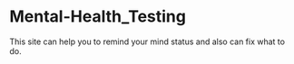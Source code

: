 # Mental-Health_Testing
This site can help you to remind your mind status and also can fix what to do.
